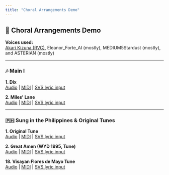 ```yaml
---
title: "Choral Arrangements Demo"
---
```


<!-- Favicon -->
<link rel="icon" type="image/x-icon" href="./others/face.ico" />

## 🎼 Choral Arrangements Demo

**Voices used:**  
[Akari Kizuna (RVC)](https://huggingface.co/1358Adrian/rvc_temp_zipped/resolve/main/akari_kizuna_vocaloid_v4_raw_test_3_e256_s2304.zip), Eleanor_Forte_AI (mostly), MEDIUM5Stardust (mostly), and ASTERIAN (mostly)

---

### 🎶 Main I

**1\. Dix**  
   [Audio](./start_demo/ma_01_dix/choir.m4a) | [MIDI](./start_demo/ma_01_dix/arr.mid) | [SVS lyric input](./start_demo/ma_01_dix/input.txt)

**2\. Miles' Lane**  
   [Audio](./start_demo/ma_02_miles_lane/choir.m4a) | [MIDI](./start_demo/ma_02_miles_lane/arr.mid) | [SVS lyric input](./start_demo/ma_02_miles_lane/input.txt)

---

### 🇵🇭 Sung in the Philippines & Original Tunes

**1. Original Tune**  
   [Audio](./start_demo/su_01_original_tune/choir.m4a) | [MIDI](./start_demo/su_01_original_tune/arr.mid) | [SVS lyric input](./start_demo/su_01_original_tune/input.txt)

**2. Great Amen (WYD 1995, Tune)**  
   [Audio](./start_demo/su_02_great_amen_wyd95/choir.m4a) | [MIDI](./start_demo/su_02_great_amen_wyd95/arr.mid) | [SVS lyric input](./start_demo/su_02_great_amen_wyd95/input.txt)

**18. Visayan Flores de Mayo Tune**  
   [Audio](./start_demo/su_18_visayan_flores_de_mayo_tune/choir.m4a) | [MIDI](./start_demo/su_18_visayan_flores_de_mayo_tune/arr.mid) | [SVS lyric input](./start_demo/su_18_visayan_flores_de_mayo_tune/input.txt)

